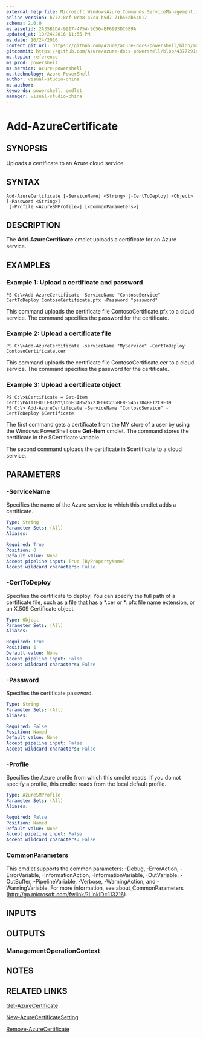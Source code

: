 ```yaml
---
external help file: Microsoft.WindowsAzure.Commands.ServiceManagement.dll-Help.xml
online version: b77218cf-0cb8-47c4-b5d7-71b56ab54017
schema: 2.0.0
ms.assetid: 2A35B1DA-9917-4754-9C56-EF6993DC6E9A
updated_at: 10/24/2016 11:55 PM
ms.date: 10/24/2016
content_git_url: https://github.com/Azure/azure-docs-powershell/blob/master/azureps-cmdlets-docs/ServiceManagement/Azure.Service/v3.0.0/Add-AzureCertificate.md
gitcommit: https://github.com/Azure/azure-docs-powershell/blob/4377291ee360e58e2c1c5d644155daf6a0279055/azureps-cmdlets-docs/ServiceManagement/Azure.Service/v3.0.0/Add-AzureCertificate.md
ms.topic: reference
ms.prod: powershell
ms.service: azure-powershell
ms.technology: Azure PowerShell
author: visual-studio-china
ms.author: 
keywords: powershell, cmdlet
manager: visual-studio-china
---
```


# Add-AzureCertificate

## SYNOPSIS
Uploads a certificate to an Azure cloud service.

## SYNTAX

```
Add-AzureCertificate [-ServiceName] <String> [-CertToDeploy] <Object> [-Password <String>]
 [-Profile <AzureSMProfile>] [<CommonParameters>]
```

## DESCRIPTION
The **Add-AzureCertificate** cmdlet uploads a certificate for an Azure service.

## EXAMPLES

### Example 1: Upload a certificate and password
```
PS C:\>Add-AzureCertificate -ServiceName "ContosoService" -CertToDeploy ContosoCertificate.pfx -Password "password"
```

This command uploads the certificate file ContosoCertificate.pfx to a cloud service.
The command specifies the password for the certificate.

### Example 2: Upload a certificate file
```
PS C:\>Add-AzureCertificate -serviceName "MyService" -CertToDeploy ContosoCertificate.cer
```

This command uploads the certificate file ContosoCertificate.cer to a cloud service.
The command specifies the password for the certificate.

### Example 3: Upload a certificate object
```
PS C:\>$Certificate = Get-Item cert:\PATTIFULLER\MY\1D6E34B526723E06C235BE8E5457784BF12C9F39
PS C:\> Add-AzureCertificate -ServiceName "ContosoService" -CertToDeploy $Certificate
```

The first command gets a certificate from the MY store of a user by using the Windows PowerShell core **Get-Item** cmdlet.
The command stores the certificate in the $Certificate variable.

The second command uploads the certificate in $certificate to a cloud service.

## PARAMETERS

### -ServiceName
Specifies the name of the Azure service to which this cmdlet adds a certificate.

```yaml
Type: String
Parameter Sets: (All)
Aliases: 

Required: True
Position: 0
Default value: None
Accept pipeline input: True (ByPropertyName)
Accept wildcard characters: False
```

### -CertToDeploy
Specifies the certificate to deploy.
You can specify the full path of a certificate file, such as a file that has a *.cer or *.
pfx file name extension, or an X.509 Certificate object.

```yaml
Type: Object
Parameter Sets: (All)
Aliases: 

Required: True
Position: 1
Default value: None
Accept pipeline input: False
Accept wildcard characters: False
```

### -Password
Specifies the certificate password.

```yaml
Type: String
Parameter Sets: (All)
Aliases: 

Required: False
Position: Named
Default value: None
Accept pipeline input: False
Accept wildcard characters: False
```

### -Profile
Specifies the Azure profile from which this cmdlet reads.
If you do not specify a profile, this cmdlet reads from the local default profile.

```yaml
Type: AzureSMProfile
Parameter Sets: (All)
Aliases: 

Required: False
Position: Named
Default value: None
Accept pipeline input: False
Accept wildcard characters: False
```

### CommonParameters
This cmdlet supports the common parameters: -Debug, -ErrorAction, -ErrorVariable, -InformationAction, -InformationVariable, -OutVariable, -OutBuffer, -PipelineVariable, -Verbose, -WarningAction, and -WarningVariable. For more information, see about_CommonParameters (http://go.microsoft.com/fwlink/?LinkID=113216).

## INPUTS

## OUTPUTS

### ManagementOperationContext

## NOTES

## RELATED LINKS

[Get-AzureCertificate](./Get-AzureCertificate.md)

[New-AzureCertificateSetting](./New-AzureCertificateSetting.md)

[Remove-AzureCertificate](./Remove-AzureCertificate.md)


